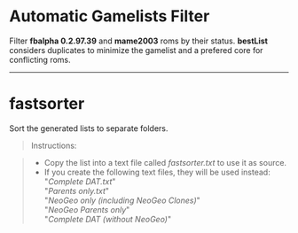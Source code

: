 Automatic Gamelists Filter
===================

Filter **fbalpha 0.2.97.39** and **mame2003** roms by their status.
**bestList** considers duplicates to minimize the gamelist and a prefered core for conflicting roms.

----------

fastsorter
===================

Sort the generated lists to separate folders.

> Instructions:

> - Copy the list into a text file called *fastsorter.txt* to use it as source.
> - If you create the following text files, they will be used instead:  
	"*Complete DAT.txt*"  
	"*Parents only.txt*"  
	"*NeoGeo only (including NeoGeo Clones)*"  
	"*NeoGeo Parents only*"  
	"*Complete DAT (without NeoGeo)*" 
